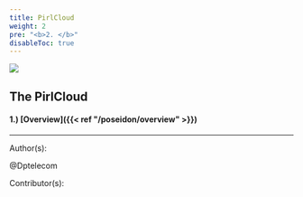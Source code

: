 ```yaml
---
title: PirlCloud
weight: 2
pre: "<b>2. </b>"
disableToc: true
---
```


![](/https://cdn.discordapp.com/attachments/426747964699049997/524964130327887872/Cloudlight23poweredtest22.png)


## The PirlCloud





#### 1.) [Overview]({{< ref "/poseidon/overview" >}})




---
Author(s):


@Dptelecom


Contributor(s):
